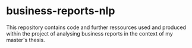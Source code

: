 # business-reports-nlp
This repository contains code and further ressources used and produced within the project of analysing business reports in the context of my master's thesis.
